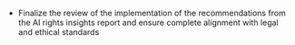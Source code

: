 - Finalize the review of the implementation of the recommendations from the AI rights insights report and ensure complete alignment with legal and ethical standards